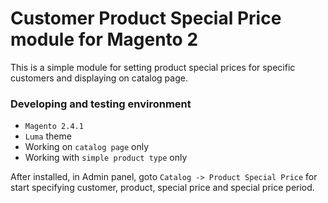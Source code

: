 # Customer Product Special Price module for Magento 2

This is a simple module for setting product special prices for specific customers and displaying on catalog page.

### Developing and testing environment
- `Magento 2.4.1`
- `Luma` theme
- Working on `catalog page` only
- Working with `simple product type` only
  

After installed, in Admin panel, goto `Catalog -> Product Special Price` for start specifying customer, product, special price and special price period.



